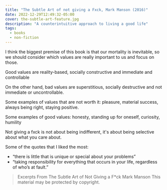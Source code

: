 ```yaml
---
title: "The Subtle Art of not giving a Fxck, Mark Manson (2016)"
date: 2022-12-29T12:49:32-05:00
cover: the-subtle-art-feature.jpg
description: "A counterintuitive approach to living a good life"
tags:
  - books
  - non-fiction
---
```


I think the biggest premise of this book is that our mortality is inevitable, so we should consider which values are really important to us and focus on those.

Good values are reality-based, socially constructive and immediate and controllable

On the other hand, bad values are superstitious, socially destructive and not immediate or uncontrollable.

Some examples of values that are not worth it: pleasure, material success, always being right, staying positive.

Some examples of good values: honesty, standing up for oneself, curiosity, humility

Not giving a fxck is not about being indifferent, it's about being selective about what you care about.

Some of the quotes that I liked the most:

- “there is little that is unique or special about your problems”
- “taking responsibility for everything that occurs in your life, regardless of who’s at fault.”

> Excerpts From
> The Subtle Art of Not Giving a F\*ck
> Mark Manson
> This material may be protected by copyright.
